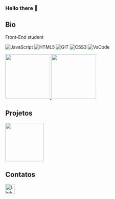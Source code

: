 ### Hello there 👋

## Bio

Front-End student 

![JavaScript](https://img.shields.io/badge/JavaScript-323330?style=for-the-badge&logo=javascript&logoColor=F7DF1E)
![HTML5](https://img.shields.io/badge/HTML5-E34F26?style=for-the-badge&logo=html5&logoColor=white)
![GIT](https://img.shields.io/badge/GIT-E44C30?style=for-the-badge&logo=git&logoColor=white)
![CSS3](https://img.shields.io/badge/CSS3-1572B6?style=for-the-badge&logo=css3&logoColor=white)
![VsCode](https://img.shields.io/badge/VSCode-0078D4?style=for-the-badge&logo=visual%20studio%20code&logoColor=white)

<a href="https://github.com/viccarv/vicgit.github.io">
<img height="140cm" src="https://github-readme-stats.vercel.app/api?username=viccarv&theme=radical"/>
</a> <a href="https://github.com/viccarv/vicgit.github.io">
<img height="140cm" src="https://github-readme-stats.vercel.app/api/top-langs/?username=viccarv&layout=compact&theme=radical"/>
</a>

## Projetos

<a href="https://github.com/viccarv/vicgit.github.io">
<img height="120cm" src="https://github-readme-stats.vercel.app/api/pin/?username=viccarv&repo=vicgit.github.io&theme=radical" /></a>


## Contatos

[<img src='https://img.shields.io/badge/LinkedIn-0077B5?style=for-the-badge&logo=linkedin&logoColor=white' alt='Linkedin' height='30'>](https://www.linkedin.com/in/victor-carvalho-a3a975251/)
